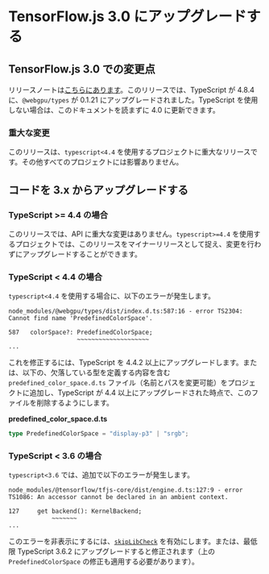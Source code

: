 # TensorFlow.js 3.0 にアップグレードする

## TensorFlow.js 3.0 での変更点

リリースノートは[こちらにあります](https://github.com/tensorflow/tfjs/releases)。このリリースでは、TypeScript が 4.8.4 に、`@webgpu/types` が 0.1.21 にアップグレードされました。TypeScript を使用しない場合は、このドキュメントを読まずに 4.0 に更新できます。

### 重大な変更

このリリースは、`typescript<4.4` を使用するプロジェクトに重大なリリースです。その他すべてのプロジェクトには影響ありません。

## コードを 3.x からアップグレードする

### TypeScript &gt;= 4.4 の場合

このリリースでは、API に重大な変更はありません。`typescript>=4.4` を使用するプロジェクトでは、このリリースをマイナーリリースとして捉え、変更を行わずにアップグレードすることができます。

### TypeScript &lt; 4.4 の場合

`typescript<4.4` を使用する場合に、以下のエラーが発生します。

```
node_modules/@webgpu/types/dist/index.d.ts:587:16 - error TS2304: Cannot find name 'PredefinedColorSpace'.

587   colorSpace?: PredefinedColorSpace;
                   ~~~~~~~~~~~~~~~~~~~~
...
```

これを修正するには、TypeScript を 4.4.2 以上にアップグレードします。または、以下の、欠落している型を定義する内容を含む `predefined_color_space.d.ts` ファイル（名前とパスを変更可能）をプロジェクトに追加し、TypeScript が 4.4 以上にアップグレードされた時点で、このファイルを削除するようにします。

**predefined_color_space.d.ts**

```typescript
type PredefinedColorSpace = "display-p3" | "srgb";
```

### TypeScript &lt; 3.6 の場合

`typescript<3.6` では、追加で以下のエラーが発生します。

```
node_modules/@tensorflow/tfjs-core/dist/engine.d.ts:127:9 - error TS1086: An accessor cannot be declared in an ambient context.

127     get backend(): KernelBackend;
            ~~~~~~~
...
```

このエラーを非表示にするには、[`skipLibCheck`](https://www.typescriptlang.org/tsconfig#skipLibCheck) を有効にします。または、最低限 TypeScript 3.6.2 にアップグレードすると修正されます（上の `PredefinedColorSpace` の修正も適用する必要があります）。
